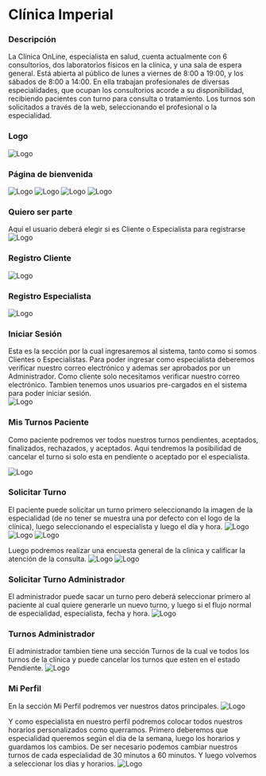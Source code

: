 # Clínica Imperial

### Descripción
La Clínica OnLine, especialista en salud, cuenta actualmente con 6 consultorios, dos laboratorios físicos en
la clínica, y una sala de espera general. Está abierta al público de lunes a viernes de 8:00 a 19:00, y los
sábados de 8:00 a 14:00. En ella trabajan profesionales de diversas especialidades, que ocupan los
consultorios acorde a su disponibilidad, recibiendo pacientes con turno para consulta o tratamiento. Los
turnos son solicitados a través de la web, seleccionando el profesional o la especialidad.

### Logo
![Logo](src/assets/imperiologdor.png)


### Página de bienvenida
![Logo](src/assets/readme/landingUno.png)
![Logo](src/assets/readme/landingDos.png)
![Logo](src/assets/readme/landingTres.png)
![Logo](src/assets/readme/landingCuatro.png)

### Quiero ser parte   
Aqui el usuario deberá elegir si es Cliente o Especialista para registrarse
![Logo](src/assets/readme/quieroSerParte.png)


### Registro Cliente

![Logo](src/assets/readme/registroCliente.png)

### Registro Especialista

![Logo](src/assets/readme/registroEspecialista.png)


### Iniciar Sesión   
Esta es la sección por la cual ingresaremos al sistema, tanto como si somos Clientes o Especialistas. Para poder ingresar como especialista deberemos verificar nuestro correo electrónico y ademas ser aprobados por un Administrador. Como cliente solo necesitamos verificar nuestro correo electrónico. Tambien tenemos unos usuarios pre-cargados en el sistema para poder iniciar sesión.   
![Logo](src/assets/readme/iniciarSesion.png)

### Mis Turnos Paciente
Como paciente podremos ver todos nuestros turnos pendientes, aceptados, finalizados, rechazados, y aceptados. Aqui tendremos la posibilidad de cancelar el turno si solo esta en pendiente o aceptado por el especialista.

![Logo](src/assets/readme/misTurnosPaciente.png)

### Solicitar Turno
El paciente puede solicitar un turno primero seleccionando la imagen de la especialidad (de no tener se muestra una por defecto con el logo de la clínica), luego seleccionando el especialista y luego el día y hora.
![Logo](src/assets/readme/solicitarTurnoUno.png)
![Logo](src/assets/readme/solicitarTurnoDos.png)
![Logo](src/assets/readme/solicitarTurnoTres.png)

Luego podremos realizar una encuesta general de la clinica y calificar la atención de la consulta.
![Logo](src/assets/readme/realizarEncuesta.png)
![Logo](src/assets/readme/calificarAtencion.png)

### Solicitar Turno Administrador
El administrador puede sacar un turno pero deberá seleccionar primero al paciente al cual quiere generarle un nuevo turno, y luego si el flujo normal de especialidad, especialista, fecha y hora.
![Logo](src/assets/readme/solicitarTurnoAdmin.png)

### Turnos Administrador
El administrador tambien tiene una sección Turnos de la cual ve todos los turnos de la clínica y puede cancelar los turnos que esten en el estado Pendiente.
![Logo](src/assets/readme/turnosAdmin.png)

### Mi Perfil   
En la sección Mi Perfil podremos ver nuestros datos principales.
![Logo](src/assets/readme/miPerfil.png)   

Y como especialista en nuestro perfil podremos colocar todos nuestros horarios personalizados como querramos. Primero deberemos que especialidad queremos según el dia de la semana, luego los horarios y guardamos los cambios. De ser necesario podemos cambiar nuestros turnos de cada especialidad de 30 minutos a 60 minutos. Y luego volvemos a seleccionar los dias y horarios.
![Logo](src/assets/readme/miPerfilEspecialista.png)   


